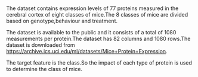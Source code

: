 # 

The dataset contains expression levels of 77 proteins measured in the cerebral cortex of eight classes of mice.The 8 classes of mice are divided based on genotype,behaviour and treatment. 

The dataset is available to the public and it consists of a total of 1080 measurements per protein.The dataset has 82 columns and 1080 rows.The dataset is downloaded from https://archive.ics.uci.edu/ml/datasets/Mice+Protein+Expression. 

The target feature is the class.So the impact of each type of protein is used to determine the class of mice.
